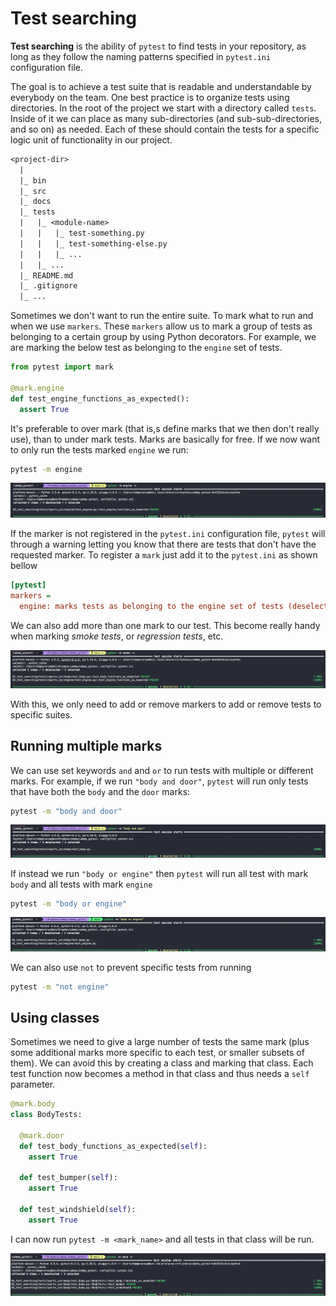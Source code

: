 # Test searching

**Test searching** is the ability of `pytest` to find tests in your repository, as long as they follow the naming patterns specified in `pytest.ini` configuration file.

The goal is to achieve a test suite that is readable and understandable by everybody on the team. One best practice is to organize tests using directories. In the root of the project we start with a directory called `tests`. Inside of it we can place as many sub-directories (and sub-sub-directories, and so on) as needed. Each of these should contain the tests for a specific logic unit of functionality in our project.

``` txt
<project-dir>
  |
  |_ bin
  |_ src
  |_ docs
  |_ tests
  |   |_ <module-name>
  |   |   |_ test-something.py
  |   |   |_ test-something-else.py
  |   |   |_ ...
  |   |_ ...
  |_ README.md
  |_ .gitignore
  |_ ...
```

Sometimes we don't want to run the entire suite. To mark what to run and when we use `markers`. These `markers` allow us to mark a group of tests as belonging to a certain group by using Python decorators. For example, we are marking the below test as belonging to the `engine` set of tests.

``` py
from pytest import mark

@mark.engine
def test_engine_functions_as_expected():
  assert True
```

It's preferable to over mark (that is,s define marks that we then don't really use), than to under mark tests. Marks are basically for free. If we now want to only run the tests marked `engine` we run:

``` bash
pytest -m engine
```

![test marking](img/01_test_marking.png)

If the marker is not registered in the `pytest.ini` configuration file, `pytest` will through a warning letting you know that there are tests that don't have the requested marker. To register a `mark` just add it to the `pytest.ini` as shown bellow

```ini
[pytest]
markers =
  engine: marks tests as belonging to the engine set of tests (deselect with '-m "not engine"')
```

We can also add more than one mark to our test. This become really handy when marking *smoke tests*, or *regression tests*, etc.

![test smoke](img/02_test_smoke.png)

With this, we only need to add or remove markers to add or remove tests to specific suites.

## Running multiple marks

We can use set keywords `and` and `or` to run tests with multiple or different marks. For example, if we run `"body and door"`, `pytest` will run only tests that have both the `body` and the `door` marks:

``` bash
pytest -m "body and door"
```

![and mark](img/03_and_mark.png)

If instead we run `"body or engine"` then `pytest` will run all test with mark `body` and all tests with mark `engine`

``` bash
pytest -m "body or engine"
```

![or mark](img/04_or_mark.png)

We can also use `not` to prevent specific tests from running

``` bash
pytest -m "not engine"
```

## Using classes

Sometimes we need to give a large number of tests the same mark (plus some additional marks more specific to each test, or smaller subsets of them). We can avoid this by creating a class and marking that class. Each test function now becomes a method in that class and thus needs a `self` parameter.

``` py
@mark.body
class BodyTests:
  
  @mark.door
  def test_body_functions_as_expected(self):
    assert True
  
  def test_bumper(self):
    assert True
  
  def test_windshield(self):
    assert True
```

I can now run `pytest -m <mark_name>` and all tests in that class will be run.

![test class](img/06_test_class.png)
